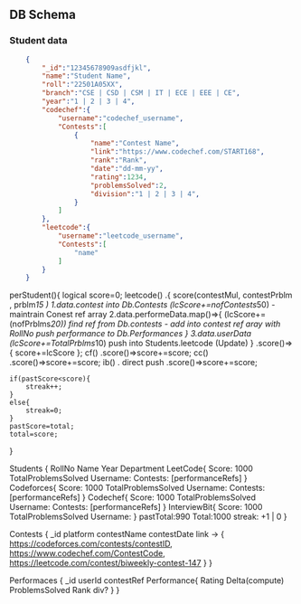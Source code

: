## DB Schema

### Student data

```json
    {
        "_id":"12345678909asdfjkl",
        "name":"Student Name",
        "roll":"22501A05XX",
        "branch":"CSE | CSD | CSM | IT | ECE | EEE | CE",
        "year":"1 | 2 | 3 | 4",
        "codechef":{
            "username":"codechef_username",
            "Contests":[
                {
                    "name":"Contest Name",
                    "link":"https://www.codechef.com/START168",
                    "rank":"Rank",
                    "date":"dd-mm-yy",
                    "rating":1234,
                    "problemsSolved":2,
                    "division":"1 | 2 | 3 | 4",
                }
            ]
        },
        "leetcode":{
            "username":"leetcode_username",
            "Contests":[
                "name"
            ]
        }
    }
```

perStudent(){
    logical score=0;
    leetcode()
        .{ score(contestMul, contestPrblm , prblm*15 )
            1.data.contest into Db.Contests (lcScore+=nofContests*50)
                - maintrain Conest ref array
            2.data.performeData.map()=>{
                (lcScore+=(nofPrblms*20))
                find ref from Db.contests - add into contest ref aray
                with RollNo
                push performance to Db.Performances
            }
            3.data.userData (lcScore+=TotalPrblms*10)
                push into Students.leetcode (Update)
        }
        .score()=>{
            score+=lcScore
        };
    cf()
        .score()=>score+=score;
    cc()
        .score()=>score+=score;
    ib()
        . direct push
        .score()=>score+=score;
        
    if(pastScore<score){
        streak++;
    }
    else{
        streak=0;
    }
    pastScore=total;
    total=score;
}

Students
    {
        RollNo
        Name
        Year
        Department
        LeetCode{
            Score: 1000
            TotalProblemsSolved
            Username:
            Contests: [performanceRefs]
        }
        Codeforces{
            Score: 1000
            TotalProblemsSolved
            Username:
            Contests: [performanceRefs]
        }
        Codechef{
            Score: 1000
            TotalProblemsSolved
            Username:
            Contests: [performanceRefs]
        }
        InterviewBit{
            Score: 1000
            TotalProblemsSolved
            Username:
        }
        pastTotal:990
        Total:1000
        streak: +1 | 0
    }


Contests
    {
        _id
        platform
        contestName
        contestDate
        link -> {
            https://codeforces.com/contests/contestID,
            https://www.codechef.com/ContestCode,
            https://leetcode.com/contest/biweekly-contest-147
        }
    }

Performaces
    {
        _id
        userId
        contestRef
        Performance{
            Rating
            Delta(compute)
            ProblemsSolved
            Rank
            div?
        }
    }